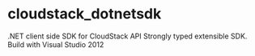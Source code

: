 cloudstack_dotnetsdk
====================

.NET client side SDK for CloudStack API
Strongly typed extensible SDK.
Build with Visual Studio 2012
